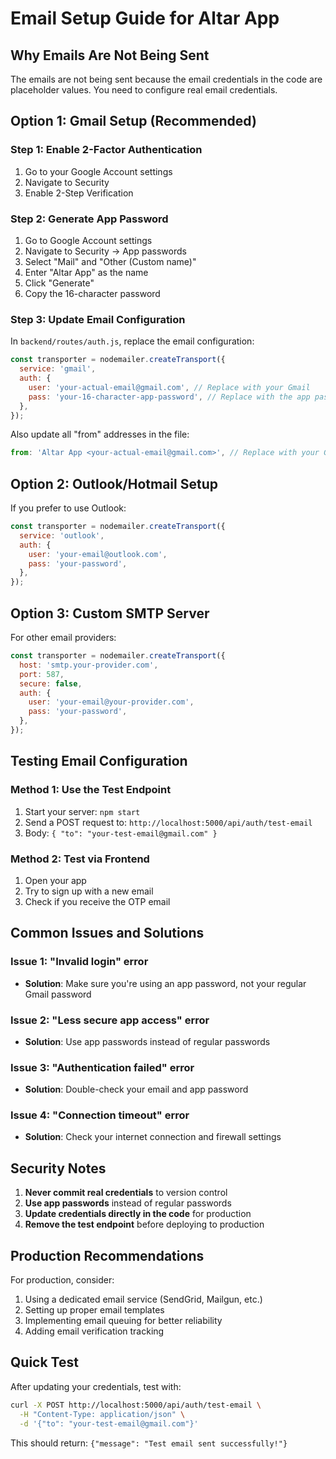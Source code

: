 # Email Setup Guide for Altar App

## Why Emails Are Not Being Sent

The emails are not being sent because the email credentials in the code are placeholder values. You need to configure real email credentials.

## Option 1: Gmail Setup (Recommended)

### Step 1: Enable 2-Factor Authentication
1. Go to your Google Account settings
2. Navigate to Security
3. Enable 2-Step Verification

### Step 2: Generate App Password
1. Go to Google Account settings
2. Navigate to Security → App passwords
3. Select "Mail" and "Other (Custom name)"
4. Enter "Altar App" as the name
5. Click "Generate"
6. Copy the 16-character password

### Step 3: Update Email Configuration
In `backend/routes/auth.js`, replace the email configuration:

```javascript
const transporter = nodemailer.createTransport({
  service: 'gmail',
  auth: {
    user: 'your-actual-email@gmail.com', // Replace with your Gmail
    pass: 'your-16-character-app-password', // Replace with the app password
  },
});
```

Also update all "from" addresses in the file:
```javascript
from: 'Altar App <your-actual-email@gmail.com>', // Replace with your Gmail
```

## Option 2: Outlook/Hotmail Setup

If you prefer to use Outlook:

```javascript
const transporter = nodemailer.createTransport({
  service: 'outlook',
  auth: {
    user: 'your-email@outlook.com',
    pass: 'your-password',
  },
});
```

## Option 3: Custom SMTP Server

For other email providers:

```javascript
const transporter = nodemailer.createTransport({
  host: 'smtp.your-provider.com',
  port: 587,
  secure: false,
  auth: {
    user: 'your-email@your-provider.com',
    pass: 'your-password',
  },
});
```

## Testing Email Configuration

### Method 1: Use the Test Endpoint
1. Start your server: `npm start`
2. Send a POST request to: `http://localhost:5000/api/auth/test-email`
3. Body: `{ "to": "your-test-email@gmail.com" }`

### Method 2: Test via Frontend
1. Open your app
2. Try to sign up with a new email
3. Check if you receive the OTP email

## Common Issues and Solutions

### Issue 1: "Invalid login" error
- **Solution**: Make sure you're using an app password, not your regular Gmail password

### Issue 2: "Less secure app access" error
- **Solution**: Use app passwords instead of regular passwords

### Issue 3: "Authentication failed" error
- **Solution**: Double-check your email and app password

### Issue 4: "Connection timeout" error
- **Solution**: Check your internet connection and firewall settings

## Security Notes

1. **Never commit real credentials** to version control
2. **Use app passwords** instead of regular passwords
3. **Update credentials directly in the code** for production
4. **Remove the test endpoint** before deploying to production

## Production Recommendations

For production, consider:
1. Using a dedicated email service (SendGrid, Mailgun, etc.)
2. Setting up proper email templates
3. Implementing email queuing for better reliability
4. Adding email verification tracking

## Quick Test

After updating your credentials, test with:

```bash
curl -X POST http://localhost:5000/api/auth/test-email \
  -H "Content-Type: application/json" \
  -d '{"to": "your-test-email@gmail.com"}'
```

This should return: `{"message": "Test email sent successfully!"}` 
